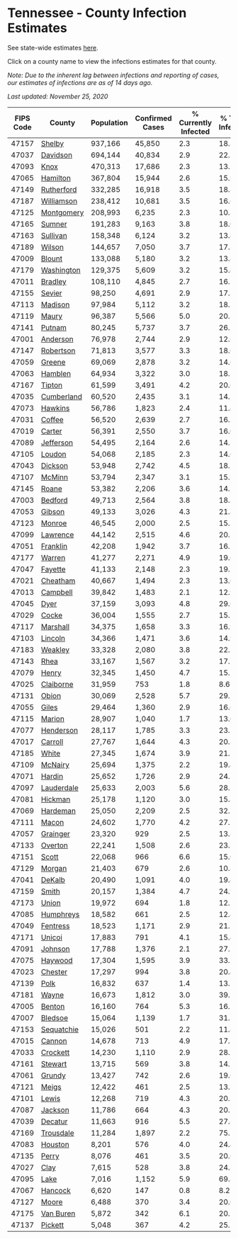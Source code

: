 # Tennessee - County Infection Estimates

See state-wide estimates [here](/infections/us-tn).

Click on a county name to view the infections estimates for that county.

*Note: Due to the inherent lag between infections and reporting of cases, our estimates of infections are as of 14 days ago.*

*Last updated: November 25, 2020*

|   FIPS Code |                   County |   Population |   Confirmed Cases |   % Currently Infected |   % Total Infected |
|-------------|--------------------------|--------------|-------------------|------------------------|--------------------|
|       47157 |         [Shelby](shelby) |      937,166 |            45,850 |                    2.3 |               18.8 |
|       47037 |     [Davidson](davidson) |      694,144 |            40,834 |                    2.9 |               22.7 |
|       47093 |             [Knox](knox) |      470,313 |            17,686 |                    2.3 |               13.5 |
|       47065 |     [Hamilton](hamilton) |      367,804 |            15,944 |                    2.6 |               15.9 |
|       47149 | [Rutherford](rutherford) |      332,285 |            16,918 |                    3.5 |               18.8 |
|       47187 | [Williamson](williamson) |      238,412 |            10,681 |                    3.5 |               16.6 |
|       47125 | [Montgomery](montgomery) |      208,993 |             6,235 |                    2.3 |               10.8 |
|       47165 |         [Sumner](sumner) |      191,283 |             9,163 |                    3.8 |               18.0 |
|       47163 |     [Sullivan](sullivan) |      158,348 |             6,124 |                    3.2 |               13.4 |
|       47189 |         [Wilson](wilson) |      144,657 |             7,050 |                    3.7 |               17.8 |
|       47009 |         [Blount](blount) |      133,088 |             5,180 |                    3.2 |               13.8 |
|       47179 | [Washington](washington) |      129,375 |             5,609 |                    3.2 |               15.4 |
|       47011 |       [Bradley](bradley) |      108,110 |             4,845 |                    2.7 |               16.5 |
|       47155 |         [Sevier](sevier) |       98,250 |             4,691 |                    2.9 |               17.3 |
|       47113 |       [Madison](madison) |       97,984 |             5,112 |                    3.2 |               18.7 |
|       47119 |           [Maury](maury) |       96,387 |             5,566 |                    5.0 |               20.5 |
|       47141 |         [Putnam](putnam) |       80,245 |             5,737 |                    3.7 |               26.1 |
|       47001 |     [Anderson](anderson) |       76,978 |             2,744 |                    2.9 |               12.6 |
|       47147 |   [Robertson](robertson) |       71,813 |             3,577 |                    3.3 |               18.6 |
|       47059 |         [Greene](greene) |       69,069 |             2,878 |                    3.2 |               14.6 |
|       47063 |       [Hamblen](hamblen) |       64,934 |             3,322 |                    3.0 |               18.7 |
|       47167 |         [Tipton](tipton) |       61,599 |             3,491 |                    4.2 |               20.6 |
|       47035 | [Cumberland](cumberland) |       60,520 |             2,435 |                    3.1 |               14.3 |
|       47073 |       [Hawkins](hawkins) |       56,786 |             1,823 |                    2.4 |               11.4 |
|       47031 |         [Coffee](coffee) |       56,520 |             2,639 |                    2.7 |               16.5 |
|       47019 |         [Carter](carter) |       56,391 |             2,550 |                    3.7 |               16.0 |
|       47089 |   [Jefferson](jefferson) |       54,495 |             2,164 |                    2.6 |               14.1 |
|       47105 |         [Loudon](loudon) |       54,068 |             2,185 |                    2.3 |               14.6 |
|       47043 |       [Dickson](dickson) |       53,948 |             2,742 |                    4.5 |               18.1 |
|       47107 |         [McMinn](mcminn) |       53,794 |             2,347 |                    3.1 |               15.7 |
|       47145 |           [Roane](roane) |       53,382 |             2,206 |                    3.6 |               14.7 |
|       47003 |       [Bedford](bedford) |       49,713 |             2,564 |                    3.8 |               18.8 |
|       47053 |         [Gibson](gibson) |       49,133 |             3,026 |                    4.3 |               21.8 |
|       47123 |         [Monroe](monroe) |       46,545 |             2,000 |                    2.5 |               15.3 |
|       47099 |     [Lawrence](lawrence) |       44,142 |             2,515 |                    4.6 |               20.3 |
|       47051 |     [Franklin](franklin) |       42,208 |             1,942 |                    3.7 |               16.1 |
|       47177 |         [Warren](warren) |       41,277 |             2,271 |                    4.9 |               19.6 |
|       47047 |       [Fayette](fayette) |       41,133 |             2,148 |                    2.3 |               19.1 |
|       47021 |     [Cheatham](cheatham) |       40,667 |             1,494 |                    2.3 |               13.6 |
|       47013 |     [Campbell](campbell) |       39,842 |             1,483 |                    2.1 |               12.9 |
|       47045 |             [Dyer](dyer) |       37,159 |             3,093 |                    4.8 |               29.6 |
|       47029 |           [Cocke](cocke) |       36,004 |             1,555 |                    2.7 |               15.7 |
|       47117 |     [Marshall](marshall) |       34,375 |             1,658 |                    3.3 |               16.9 |
|       47103 |       [Lincoln](lincoln) |       34,366 |             1,471 |                    3.6 |               14.9 |
|       47183 |       [Weakley](weakley) |       33,328 |             2,080 |                    3.8 |               22.3 |
|       47143 |             [Rhea](rhea) |       33,167 |             1,567 |                    3.2 |               17.1 |
|       47079 |           [Henry](henry) |       32,345 |             1,450 |                    4.7 |               15.7 |
|       47025 |   [Claiborne](claiborne) |       31,959 |               753 |                    1.8 |                8.6 |
|       47131 |           [Obion](obion) |       30,069 |             2,528 |                    5.7 |               29.7 |
|       47055 |           [Giles](giles) |       29,464 |             1,360 |                    2.9 |               16.6 |
|       47115 |         [Marion](marion) |       28,907 |             1,040 |                    1.7 |               13.0 |
|       47077 |   [Henderson](henderson) |       28,117 |             1,785 |                    3.3 |               23.1 |
|       47017 |       [Carroll](carroll) |       27,767 |             1,644 |                    4.3 |               20.8 |
|       47185 |           [White](white) |       27,345 |             1,674 |                    3.9 |               21.7 |
|       47109 |       [McNairy](mcnairy) |       25,694 |             1,375 |                    2.2 |               19.4 |
|       47071 |         [Hardin](hardin) |       25,652 |             1,726 |                    2.9 |               24.1 |
|       47097 | [Lauderdale](lauderdale) |       25,633 |             2,003 |                    5.6 |               28.1 |
|       47081 |       [Hickman](hickman) |       25,178 |             1,120 |                    3.0 |               15.8 |
|       47069 |     [Hardeman](hardeman) |       25,050 |             2,209 |                    2.5 |               32.7 |
|       47111 |           [Macon](macon) |       24,602 |             1,770 |                    4.2 |               27.2 |
|       47057 |     [Grainger](grainger) |       23,320 |               929 |                    2.5 |               13.8 |
|       47133 |       [Overton](overton) |       22,241 |             1,508 |                    2.6 |               23.7 |
|       47151 |           [Scott](scott) |       22,068 |               966 |                    6.6 |               15.0 |
|       47129 |         [Morgan](morgan) |       21,403 |               679 |                    2.6 |               10.8 |
|       47041 |         [DeKalb](dekalb) |       20,490 |             1,091 |                    4.0 |               19.4 |
|       47159 |           [Smith](smith) |       20,157 |             1,384 |                    4.7 |               24.9 |
|       47173 |           [Union](union) |       19,972 |               694 |                    1.8 |               12.3 |
|       47085 |   [Humphreys](humphreys) |       18,582 |               661 |                    2.5 |               12.4 |
|       47049 |     [Fentress](fentress) |       18,523 |             1,171 |                    2.9 |               21.7 |
|       47171 |         [Unicoi](unicoi) |       17,883 |               791 |                    4.1 |               15.4 |
|       47091 |       [Johnson](johnson) |       17,788 |             1,376 |                    2.1 |               27.2 |
|       47075 |       [Haywood](haywood) |       17,304 |             1,595 |                    3.9 |               33.5 |
|       47023 |       [Chester](chester) |       17,297 |               994 |                    3.8 |               20.4 |
|       47139 |             [Polk](polk) |       16,832 |               637 |                    1.4 |               13.7 |
|       47181 |           [Wayne](wayne) |       16,673 |             1,812 |                    3.0 |               39.3 |
|       47005 |         [Benton](benton) |       16,160 |               764 |                    5.3 |               16.7 |
|       47007 |       [Bledsoe](bledsoe) |       15,064 |             1,139 |                    1.7 |               31.5 |
|       47153 | [Sequatchie](sequatchie) |       15,026 |               501 |                    2.2 |               11.8 |
|       47015 |         [Cannon](cannon) |       14,678 |               713 |                    4.9 |               17.3 |
|       47033 |     [Crockett](crockett) |       14,230 |             1,110 |                    2.9 |               28.1 |
|       47161 |       [Stewart](stewart) |       13,715 |               569 |                    3.8 |               14.2 |
|       47061 |         [Grundy](grundy) |       13,427 |               742 |                    2.6 |               19.6 |
|       47121 |           [Meigs](meigs) |       12,422 |               461 |                    2.5 |               13.3 |
|       47101 |           [Lewis](lewis) |       12,268 |               719 |                    4.3 |               20.3 |
|       47087 |       [Jackson](jackson) |       11,786 |               664 |                    4.3 |               20.2 |
|       47039 |       [Decatur](decatur) |       11,663 |               916 |                    5.5 |               27.8 |
|       47169 |   [Trousdale](trousdale) |       11,284 |             1,897 |                    2.2 |               75.2 |
|       47083 |       [Houston](houston) |        8,201 |               576 |                    4.0 |               24.4 |
|       47135 |           [Perry](perry) |        8,076 |               461 |                    3.5 |               20.6 |
|       47027 |             [Clay](clay) |        7,615 |               528 |                    3.8 |               24.3 |
|       47095 |             [Lake](lake) |        7,016 |             1,152 |                    5.9 |               69.8 |
|       47067 |       [Hancock](hancock) |        6,620 |               147 |                    0.8 |                8.2 |
|       47127 |           [Moore](moore) |        6,488 |               370 |                    3.4 |               20.0 |
|       47175 |   [Van Buren](van-buren) |        5,872 |               342 |                    6.1 |               20.1 |
|       47137 |       [Pickett](pickett) |        5,048 |               367 |                    4.2 |               25.1 |